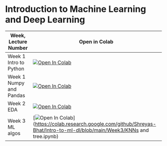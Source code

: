 # Introduction to Machine Learning and Deep Learning


| Week, Lecture Number | Open in Colab
|--|--|
| Week 1 Intro to Python  |  [![Open In Colab](https://colab.research.google.com/assets/colab-badge.svg)](https://colab.research.google.com/github/abhi-glitchhg/Intro-to-ml-dl/blob/main/Week1/Lecture1.ipynb)
| Week 1 Numpy and Pandas | [![Open In Colab](https://colab.research.google.com/assets/colab-badge.svg)](https://colab.research.google.com/github/abhi-glitchhg/Intro-to-ml-dl/blob/main/Week2/NumpyPandas.ipynb)
| Week 2 EDA | [![Open In Colab](https://colab.research.google.com/assets/colab-badge.svg)](https://colab.research.google.com/github/Shreyas-Bhat/Intro-to-ml-dl/blob/main/Week2/EDA.ipynb)
| Week 3 ML algos | [![Open In Colab](https://colab.research.google.com/assets/colab-badge.svg)](https://colab.research.google.com/github/Shreyas-Bhat/Intro-to-ml-dl/blob/main/Week3/KNNs and tree.ipynb)
